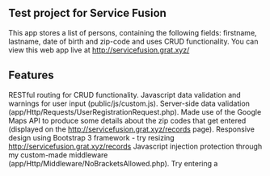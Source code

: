 ## Test project for Service Fusion

This app stores a list of persons, containing the following fields: firstname, lastname, date of birth and zip-code
and uses CRUD functionality.  You can view this web app live at http://servicefusion.grat.xyz/

## Features

RESTful routing for CRUD functionality.
Javascript data validation and warnings for user input (public/js/custom.js).
Server-side data validation (app/Http/Requests/UserRegistrationRequest.php).
Made use of the Google Maps API to produce some details about the zip codes that get entered (displayed on the http://servicefusion.grat.xyz/records page).
Responsive design using Bootstrap 3 framework - try resizing http://servicefusion.grat.xyz/records
Javascript injection protection through my custom-made middleware (app/Http/Middleware/NoBracketsAllowed.php).  Try entering a <script> tag into one of the input fields and try to submit it to see the result.
Automatic SQL injection protection through Eloquent ORM (Object-relational mapping).
Cross-site request forgery (CSRF) protection by using Laravel forms correctly.
Customized layer of CSS (public/css/custom.css).